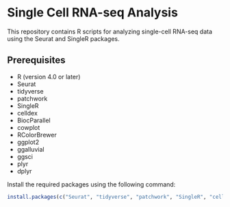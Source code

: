 # Single Cell RNA-seq Analysis

This repository contains R scripts for analyzing single-cell RNA-seq data using the Seurat and SingleR packages.

## Prerequisites

- R (version 4.0 or later)
- Seurat
- tidyverse
- patchwork
- SingleR
- celldex
- BiocParallel
- cowplot
- RColorBrewer
- ggplot2
- ggalluvial
- ggsci
- plyr
- dplyr

Install the required packages using the following command:

```R
install.packages(c("Seurat", "tidyverse", "patchwork", "SingleR", "celldex", "BiocParallel", "cowplot", "RColorBrewer", "ggplot2", "ggalluvial", "ggsci", "plyr", "dplyr"))
